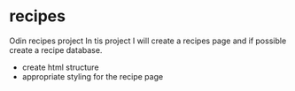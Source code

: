 # recipes
Odin recipes project
In tis project I will create a recipes page and if possible create a recipe database.
- create html structure
- appropriate styling for the recipe page 
